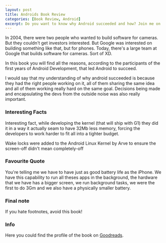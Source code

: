 ```yaml
---
layout: post
title: Androids Book Review
categories: [Book Review, Android]
excerpt: Do you want to know why Android succeeded and how? Join me on my review of Androids: The Team That Built the Android Operating System.
---
```


In 2004, there were two people who wanted to build software for cameras. But they couldn't get investors interested. But Google was interested on building something like that, but for phones.
Today, there's a large team at Google that builds software for cameras. Sort of XD.

In this book you will find all the reasons, according to the participants of the first years of Android Development, that led Android to succeed.

I would say that my understanding of why android succeeded is because they had the right people working on it, all of them sharing the same idea and all of them working really hard on the same goal. Decisions being made and encapsulating the devs from the outside noise was also really important.

### Interesting Facts

Interesting fact, while developing the kernel (that will ship with G1) they did it in a way it actually seam to have 32Mb less memory, forcing the developers to work harder to fit all into a tighter budget.

Wake locks were added to the Android Linux Kernel by Arve to ensure the screen-off didn't mean completely-off



### Favourite Quote
You're telling me we have to have just as good battery life as the iPhone. We have this capability to run all theses apps in the background, the hardware  that we have has a bigger screen, we run background tasks, we were the first to do 3Gm and we also have a physically smaller battery.

### Final note
If you hate footnotes, avoid this book!

### Info
Here you could find the profile of the book on [Goodreads](goodreads.com/book/show/58753360-androids?from_search=true&from_srp=true&qid=Kxh39KVMqE&rank=6).
